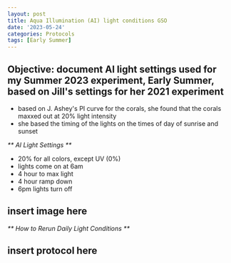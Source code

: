 ```yaml
---
layout: post
title: Aqua Illumination (AI) light conditions GSO
date: '2023-05-24'
categories: Protocols
tags: [Early Summer]
---
```


## Objective: document AI light settings used for my Summer 2023 experiment, Early Summer, based on Jill's settings for her 2021 experiment

* based on J. Ashey's PI curve for the corals, she found that the corals maxxed out at 20% light intensity
* she based the timing of the lights on the times of day of sunrise and sunset

_** AI Light Settings **_

* 20% for all colors, except UV (0%)
* lights come on at 6am
* 4 hour to max light
* 4 hour ramp down
* 6pm lights turn off

## insert image here

_** How to Rerun Daily Light Conditions **_

## insert protocol here
